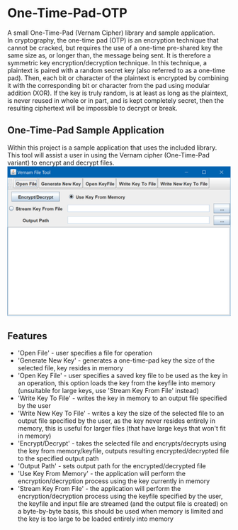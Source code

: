 # One-Time-Pad-OTP
A small One-Time-Pad (Vernam Cipher) library and sample application.  
In cryptography, the one-time pad (OTP) is an encryption technique that cannot be cracked, but requires the use of a one-time pre-shared key the same size as, or longer than, the message being sent.
It is therefore a symmetric key encryption/decryption technique.
In this technique, a plaintext is paired with a random secret key (also referred to as a one-time pad). Then, each bit or character of the plaintext is encrypted by combining it with the corresponding bit or character from the pad using modular addition (XOR). If the key is truly random, is at least as long as the plaintext, is never reused in whole or in part, and is kept completely secret, then the resulting ciphertext will be impossible to decrypt or break.
## One-Time-Pad Sample Application ##
Within this project is a sample application that uses the included library. This tool will assist a user in using the Vernam cipher (One-Time-Pad variant) to encrypt and decrypt files.
![alt text](https://github.com/OliverBathurst/One-Time-Pad-OTP/blob/master/screens/screen.PNG)
## Features ##
* 'Open File' - user specifies a file for operation
* 'Generate New Key' - generates a one-time-pad key the size of the selected file, key resides in memory
* 'Open Key File' - user specifies a saved key file to be used as the key in an operation, this option loads the key from the keyfile into memory (unsuitable for large keys, use 'Stream Key From File' instead)
* 'Write Key To File' - writes the key in memory to an output file specified by the user
* 'Write New Key To File' - writes a key the size of the selected file to an output file specified by the user, as the key never resides entirely in memory, this is useful for larger files (that have large keys that won't fit in memory)
* 'Encrypt/Decrypt' - takes the selected file and encrypts/decrypts using the key from memory/keyfile, outputs resulting encrypted/decrypted file to the specified output path
* 'Output Path' - sets output path for the encrypted/decrypted file
* 'Use Key From Memory' - the application will perform the encryption/decryption process using the key currently in memory
* 'Stream Key From File' - the application will perform the encryption/decryption process using the keyfile specified by the user, the keyfile and input file are streamed (and the output file is created) on a byte-by-byte basis, this should be used when memory is limited and the key is too large to be loaded entirely into memory
